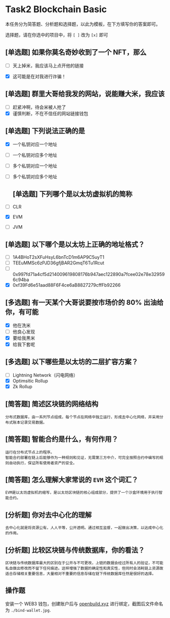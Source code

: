 # Task2 Blockchain Basic

本任务分为简答题、分析题和选择题，以此为模板，在下方填写你的答案即可。

选择题，请在你选中的项目中，将 `[ ]` 改为 `[x]` 即可



## [单选题] 如果你莫名奇妙收到了一个 NFT，那么

- [ ] 天上掉米，我应该马上点开他的链接
- [x] 这可能是在对我进行诈骗！
  
  

## [单选题] 群里大哥给我发的网站，说能赚大米，我应该

- [ ] 赶紧冲啊，待会米被人抢了
- [x] 谨慎判断，不在不信任的网站链接钱包

## [单选题] 下列说法正确的是

- [x] 一个私钥对应一个地址

- [ ] 一个私钥对应多个地址

- [ ] 多个私钥对应一个地址

- [ ] 多个私钥对应多个地址
  
  ## [单选题] 下列哪个是以太坊虚拟机的简称

- [ ] CLR

- [x] EVM

- [ ] JVM

## [单选题] 以下哪个是以太坊上正确的地址格式？

- [ ] 1A4BHoT2sXFuHsyL6bnTcD1m6AP9C5uyT1
- [ ] TEEuMMSc6zPJD36gfjBAR2GmqT6Tu1Rcut
- [ ] 0x997fd71a4cf5d214009619808176b947aec122890a7fcee02e78e329596c94ba
- [x] 0xf39Fd6e51aad88F6F4ce6aB8827279cffFb92266

## [多选题] 有一天某个大哥说要按市场价的 80% 出油给你，有可能

- [x] 他在洗米
- [ ] 他良心发现
- [x] 要给我黒米
- [x] 给我下套呢

## [多选题] 以下哪些是以太坊的二层扩容方案？

- [ ] Lightning Network（闪电网络）
- [x] Optimsitic Rollup
- [x] Zk Rollup

## [简答题] 简述区块链的网络结构

```
分布式数据库，由一系列节点组成，每个节点在网络中独立运行，形成去中心化网络，并采用分布式账本记录交易数据。
```



## [简答题] 智能合约是什么，有何作用？

```
运行在分布式节点上的程序。
智能合约部署在链上后能够作为一种规则和见证，无需第三方中介，可完全按照合约中编写的规则自动执行，保证所有使用者资产的安全。
```



## [简答题] 怎么理解大家常说的 `EVM` 这个词汇？

```
EVM是以太坊虚拟机的缩写，是以太坊区块链的核心组成部分，提供了一个沙盒环境用于执行智能合约。
```



## [分析题] 你对去中心化的理解

```
去中心化就是将资源公有，人人平等，公开透明。通过相互监督，一起做出决策，以达成中心化的作用。
```



## [分析题] 比较区块链与传统数据库，你的看法？

```
区块链与传统数据库最大的区别在于公开与不可更改，上链的数据会经过所有人的验证，不可能私自做出修改而不留下任何痕迹。这样增强了数据的确定性和真实性，但同时会消耗链上资源故适合存储相关重要信息，大量相对不重要的信息存储在链下传统数据库任然是很好的选择。
```



## 操作题

安装一个 WEB3 钱包，创建账户后与 [openbuild.xyz](https://openbuild.xyz/profile) 进行绑定，截图后文件命名为 `./bind-wallet.jpg`.
